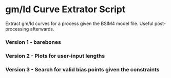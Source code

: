 # gm/Id Curve Extrator Script
Extract gm/Id curves for a process given the BSIM4 model file. Useful post-processing afterwards.

### Version 1 - barebones
### Version 2 - Plots for user-input lengths
### Version 3 - Search for valid bias points given the constraints
